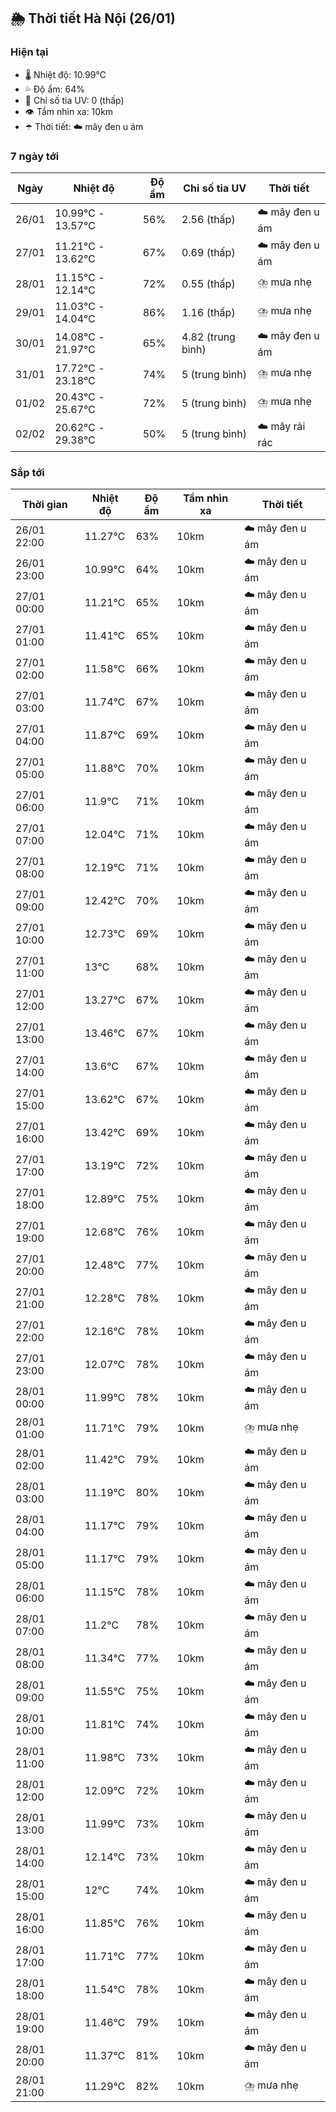 ## 🌦️ Thời tiết Hà Nội (26/01)

### Hiện tại

- 🌡️ Nhiệt độ: 10.99℃
- 💦 Độ ẩm: 64%
- 🌟 Chỉ số tia UV: 0 (thấp)
- 👁️ Tầm nhìn xa: 10km
- ☂️ Thời tiết: ☁️ mây đen u ám

### 7 ngày tới

| Ngày | Nhiệt độ | Độ ẩm | Chỉ số tia UV | Thời tiết |
| --- | --- | --- | --- | --- |
| 26/01 | 10.99℃ - 13.57℃ | 56% | 2.56 (thấp) | ☁️ mây đen u ám |
| 27/01 | 11.21℃ - 13.62℃ | 67% | 0.69 (thấp) | ☁️ mây đen u ám |
| 28/01 | 11.15℃ - 12.14℃ | 72% | 0.55 (thấp) | ⛈️ mưa nhẹ |
| 29/01 | 11.03℃ - 14.04℃ | 86% | 1.16 (thấp) | ⛈️ mưa nhẹ |
| 30/01 | 14.08℃ - 21.97℃ | 65% | 4.82 (trung bình) | ☁️ mây đen u ám |
| 31/01 | 17.72℃ - 23.18℃ | 74% | 5 (trung bình) | ⛈️ mưa nhẹ |
| 01/02 | 20.43℃ - 25.67℃ | 72% | 5 (trung bình) | ⛈️ mưa nhẹ |
| 02/02 | 20.62℃ - 29.38℃ | 50% | 5 (trung bình) | ☁️ mây rải rác |

### Sắp tới

| Thời gian | Nhiệt độ | Độ ẩm | Tầm nhìn xa | Thời tiết |
| --- | --- | --- | --- | --- |
| 26/01 22:00 | 11.27℃ | 63% | 10km | ☁️ mây đen u ám |
| 26/01 23:00 | 10.99℃ | 64% | 10km | ☁️ mây đen u ám |
| 27/01 00:00 | 11.21℃ | 65% | 10km | ☁️ mây đen u ám |
| 27/01 01:00 | 11.41℃ | 65% | 10km | ☁️ mây đen u ám |
| 27/01 02:00 | 11.58℃ | 66% | 10km | ☁️ mây đen u ám |
| 27/01 03:00 | 11.74℃ | 67% | 10km | ☁️ mây đen u ám |
| 27/01 04:00 | 11.87℃ | 69% | 10km | ☁️ mây đen u ám |
| 27/01 05:00 | 11.88℃ | 70% | 10km | ☁️ mây đen u ám |
| 27/01 06:00 | 11.9℃ | 71% | 10km | ☁️ mây đen u ám |
| 27/01 07:00 | 12.04℃ | 71% | 10km | ☁️ mây đen u ám |
| 27/01 08:00 | 12.19℃ | 71% | 10km | ☁️ mây đen u ám |
| 27/01 09:00 | 12.42℃ | 70% | 10km | ☁️ mây đen u ám |
| 27/01 10:00 | 12.73℃ | 69% | 10km | ☁️ mây đen u ám |
| 27/01 11:00 | 13℃ | 68% | 10km | ☁️ mây đen u ám |
| 27/01 12:00 | 13.27℃ | 67% | 10km | ☁️ mây đen u ám |
| 27/01 13:00 | 13.46℃ | 67% | 10km | ☁️ mây đen u ám |
| 27/01 14:00 | 13.6℃ | 67% | 10km | ☁️ mây đen u ám |
| 27/01 15:00 | 13.62℃ | 67% | 10km | ☁️ mây đen u ám |
| 27/01 16:00 | 13.42℃ | 69% | 10km | ☁️ mây đen u ám |
| 27/01 17:00 | 13.19℃ | 72% | 10km | ☁️ mây đen u ám |
| 27/01 18:00 | 12.89℃ | 75% | 10km | ☁️ mây đen u ám |
| 27/01 19:00 | 12.68℃ | 76% | 10km | ☁️ mây đen u ám |
| 27/01 20:00 | 12.48℃ | 77% | 10km | ☁️ mây đen u ám |
| 27/01 21:00 | 12.28℃ | 78% | 10km | ☁️ mây đen u ám |
| 27/01 22:00 | 12.16℃ | 78% | 10km | ☁️ mây đen u ám |
| 27/01 23:00 | 12.07℃ | 78% | 10km | ☁️ mây đen u ám |
| 28/01 00:00 | 11.99℃ | 78% | 10km | ☁️ mây đen u ám |
| 28/01 01:00 | 11.71℃ | 79% | 10km | ⛈️ mưa nhẹ |
| 28/01 02:00 | 11.42℃ | 79% | 10km | ☁️ mây đen u ám |
| 28/01 03:00 | 11.19℃ | 80% | 10km | ☁️ mây đen u ám |
| 28/01 04:00 | 11.17℃ | 79% | 10km | ☁️ mây đen u ám |
| 28/01 05:00 | 11.17℃ | 79% | 10km | ☁️ mây đen u ám |
| 28/01 06:00 | 11.15℃ | 78% | 10km | ☁️ mây đen u ám |
| 28/01 07:00 | 11.2℃ | 78% | 10km | ☁️ mây đen u ám |
| 28/01 08:00 | 11.34℃ | 77% | 10km | ☁️ mây đen u ám |
| 28/01 09:00 | 11.55℃ | 75% | 10km | ☁️ mây đen u ám |
| 28/01 10:00 | 11.81℃ | 74% | 10km | ☁️ mây đen u ám |
| 28/01 11:00 | 11.98℃ | 73% | 10km | ☁️ mây đen u ám |
| 28/01 12:00 | 12.09℃ | 72% | 10km | ☁️ mây đen u ám |
| 28/01 13:00 | 11.99℃ | 73% | 10km | ☁️ mây đen u ám |
| 28/01 14:00 | 12.14℃ | 73% | 10km | ☁️ mây đen u ám |
| 28/01 15:00 | 12℃ | 74% | 10km | ☁️ mây đen u ám |
| 28/01 16:00 | 11.85℃ | 76% | 10km | ☁️ mây đen u ám |
| 28/01 17:00 | 11.71℃ | 77% | 10km | ☁️ mây đen u ám |
| 28/01 18:00 | 11.54℃ | 78% | 10km | ☁️ mây đen u ám |
| 28/01 19:00 | 11.46℃ | 79% | 10km | ☁️ mây đen u ám |
| 28/01 20:00 | 11.37℃ | 81% | 10km | ☁️ mây đen u ám |
| 28/01 21:00 | 11.29℃ | 82% | 10km | ⛈️ mưa nhẹ |
